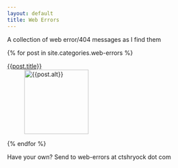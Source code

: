 ```yaml
---
layout: default
title: Web Errors
---
```


A collection of web error/404 messages as I find them

{% for post in site.categories.web-errors %}

<dl class="error-grid">
    <dt><a href="{{post.url}}">{{post.title}}</a></dt>
    <dd class="error-image">
        <a href="/static/images/web-errors/{{post.image}}.png" title="{{post.alt}}">
            <img src="/static/images/web-errors/{{post.image}}_thumb.png" alt="{{post.alt}}" width="150" />  
        </a>
    </dd>
</dl>
        
{% endfor %}


<div id="a-call-for-errors">
  Have your own?  Send to web-errors at ctshryock dot com 
</div>
